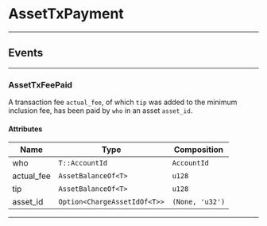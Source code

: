 
# AssetTxPayment

---------
## Events

---------
### AssetTxFeePaid
A transaction fee `actual_fee`, of which `tip` was added to the minimum inclusion fee,
has been paid by `who` in an asset `asset_id`.
#### Attributes
| Name | Type | Composition
| -------- | -------- | -------- |
| who | `T::AccountId` | ```AccountId```
| actual_fee | `AssetBalanceOf<T>` | ```u128```
| tip | `AssetBalanceOf<T>` | ```u128```
| asset_id | `Option<ChargeAssetIdOf<T>>` | ```(None, 'u32')```

---------
